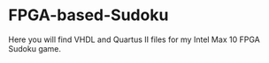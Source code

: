# FPGA-based-Sudoku
Here you will find VHDL and Quartus II files for my Intel Max 10 FPGA Sudoku game.
